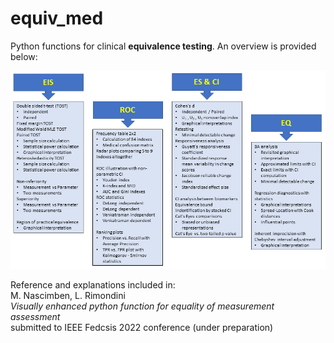 # equiv_med
Python functions for clinical **equivalence testing**. An overview is provided below:<br />

![Function_Overview](/schema.png)

Reference and explanations included in:<br />
M. Nascimben, L. Rimondini <br />
*Visually enhanced python function for equality of measurement assessment*<br />
submitted to IEEE Fedcsis 2022 conference (under preparation)<br />
